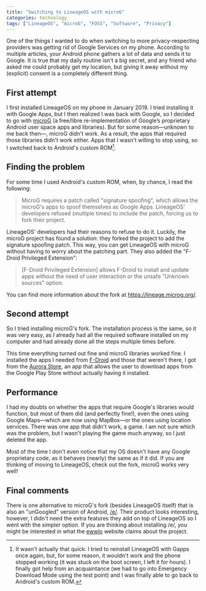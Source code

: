 ```yaml
---
title: "Switching to LineageOS with microG"
categories: technology
tags: ["LineageOS", "microG", "FOSS", "Software", "Privacy"]
---
```

One of the things I wanted to do when switching to more privacy-respecting providers was getting rid of Google Services on my phone. According to multiple articles, your Android phone gathers a lot of data and sends it to Google. It is true that my daily routine isn't a big secret, and any friend who asked me could probably get my location, but giving it away without my (explicit) consent is a completely different thing.

## First attempt

I first installed LineageOS on my phone in January 2019. I tried installing it with Google Apps, but I then realized I was back with Google, so I decided to go with [microG](https://microg.org/) (a free/libre re-implementation of Google’s proprietary Android user space apps and libraries). But for some reason—unknown to me back then—, microG didn't work. As a result, the apps that required those libraries didn't work either. Apps that I wasn't willing to stop using, so I switched back to Android's custom ROM[^note].

[^note]: It wasn't actually that quick. I tried to reinstall LineageOS with Gapps once again, but, for some reason, it wouldn't work and the phone stopped working (it was stuck on the boot screen, I left it for hours). I finally got help from an acquaintance (we had to go into Emergency Download Mode using the test point) and I was finally able to go back to Android's custom ROM.

## Finding the problem

For some time I used Android's custom ROM, when, by chance, I read the following:

> MicroG requires a patch called "signature spoofing", which allows the microG's apps to spoof themselves as Google Apps. LineageOS' developers refused (multiple times) to include the patch, forcing us to fork their project.

LineageOS' developers had their reasons to refuse to do it. Luckily, the microG project has found a solution: they forked the project to add the signature spoofing patch. This way, you can get LineageOS with microG without having to worry about the patching part. They also added the "F-Droid Privileged Extension":

> [F-Droid Privileged Extension] allows F-Droid to install and update apps without the need of user interaction or the unsafe "Unknown sources" option.

You can find more information about the fork at <https://lineage.microg.org/>.

## Second attempt

So I tried installing microG's fork. The installation process is the same, so it was very easy, as I already had all the required software installed on my computer and had already done all the steps multiple times before.

This time everything turned out fine and microG libraries worked fine. I installed the apps I needed from [F-Droid](https://f-droid.org/) and those that weren't there, I got from the [Aurora Store](https://auroraoss.com/), an app that allows the user to download apps from the Google Play Store without actually having it installed.

## Performance

I had my doubts on whether the apps that require Google's libraries would function, but most of them did (and perfectly fine!), even the ones using Google Maps—which are now using MapBox—or the ones using location services. There was one app that didn't work, a game. I am not sure which was the problem, but I wasn't playing the game much anyway, so I just deleted the app.

Most of the time I don't even notice that my OS doesn't have any Google proprietary code, as it behaves (nearly) the same as if it did. If you are thinking of moving to LineageOS, check out the fork, microG works very well!

## Final comments

There is one alternative to microG's fork (besides LineageOS itself) that is also an "unGoogled" version of Android, [/e/](https://e.foundation/). Their product looks interesting, however, I didn't need the extra features they add on top of LineageOS so I went with the simpler option. If you are thinking about installing /e/, you might be interested in what the [ewwlo](https://ewwlo.xyz/) website claims about the project.
